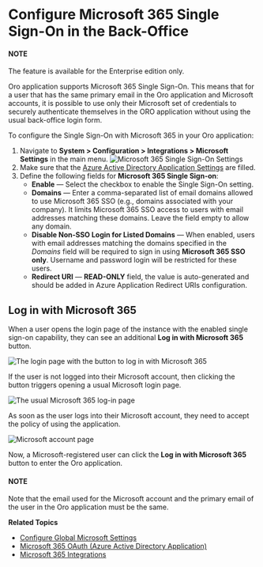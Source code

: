 <a id="user-guide-integrations-microsoft-single-sign-on"></a>

# Configure Microsoft 365 Single Sign-On in the Back-Office

#### NOTE
The feature is available for the Enterprise edition only.

Oro application supports Microsoft 365 Single Sign-On. This means that for a user that has the same primary email
in the Oro application and Microsoft accounts, it is possible to use only their Microsoft set of credentials to
securely authenticate themselves in the ORO application without using the usual back-office login form.

To configure the Single Sign-On with Microsoft 365 in your Oro application:

1. Navigate to **System > Configuration > Integrations > Microsoft Settings** in the main menu.
   ![Microsoft 365 Single Sign-On Settings](user/img/system/config_system/microsoft-single-sign-on.png)
2. Make sure that the [Azure Active Directory Application Settings](microsoft-oauth-azure.md#user-guide-integrations-azure-oauth) are filled.
3. Define the following fields for **Microsoft 365 Single Sign-on**:
   * **Enable** — Select the checkbox to enable the Single Sign-On setting.
   * **Domains** — Enter a comma-separated list of email domains allowed to use Microsoft 365 SSO (e.g., domains associated with your company). It limits Microsoft 365 SSO access to users with email addresses matching these domains. Leave the field empty to allow any domain.
   * **Disable Non-SSO Login for Listed Domains** — When enabled, users with email addresses matching the domains specified in the *Domains* field will be required to sign in using **Microsoft 365 SSO only**. Username and password login will be restricted for these users.
   * **Redirect URI** — **READ-ONLY** field, the value is auto-generated and should be added in Azure Application Redirect URIs configuration.

## Log in with Microsoft 365

When a user opens the login page of the instance with the enabled single sign-on capability, they can see an additional **Log in with Microsoft 365** button.

![The login page with the button to log in with Microsoft 365](user/img/microsoft/log_in_with_microsoft_365.jpg)

If the user is not logged into their Microsoft account, then clicking the button triggers opening a usual Microsoft login page.

![The usual Microsoft 365 log-in page](user/img/microsoft/usual_microsoft_365_login_page.jpg)

As soon as the user logs into their Microsoft account, they need to accept the policy of using the application.

![Microsoft account page](user/img/microsoft/microsoft_connection.jpg)

Now, a Microsoft-registered user can click the **Log in with Microsoft 365** button to enter the Oro application.

#### NOTE
Note that the email used for the Microsoft account and the primary email of the user in the Oro application must be the same.

**Related Topics**

* [Configure Global Microsoft Settings](index.md#configuration-integrations-microsoft)
* [Microsoft 365 OAuth (Azure Active Directory Application)](microsoft-oauth-azure.md#user-guide-integrations-azure-oauth)
* [Microsoft 365 Integrations](microsoft-365-integrations.md#user-guide-integrations-microsoft)
